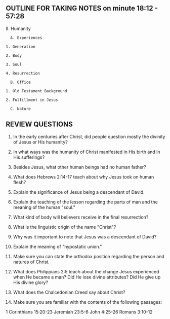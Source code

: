 ## OUTLINE FOR TAKING NOTES on minute 18:12 - 57:28

II. Humanity

      A. Experiences

  	1. Generation

  	2. Body

  	3. Soul 

  	4. Resurrection 

      B. Office 

  	1. Old Testament Background 

  	2. Fulfillment in Jesus 

      C. Nature 



## REVIEW QUESTIONS

1. In the early centuries after Christ, did people question mostly the divinity of Jesus or His humanity?

2. In what ways was the humanity of Christ manifested in His birth and in His sufferings?

3. Besides Jesus, what other human beings had no human father?

4. What does Hebrews 2:14-17 teach about why Jesus took on human flesh?

5. Explain the significance of Jesus being a descendant of David.

6. Explain the teaching of the lesson regarding the parts of man and the meaning of the human "soul."

7. What kind of body will believers receive in the final resurrection?

8. What is the linguistic origin of the name "Christ"? 

9. Why was it important to note that Jesus was a descendant of David?

10. Explain the meaning of "hypostatic union."

11. Make sure you can state the orthodox position regarding the person and natures of Christ. 

12. What does Philippians 2:5 teach about the change Jesus experienced when He became a man? Did He lose divine attributes? Did He give up His divine glory?
 
13. What does the Chalcedonian Creed say about Christ? 

14. Make sure you are familiar with the contents of the following passages:

  1 Corinthians 15:20-23 
  Jeremiah 23:5-6
  John 4:25-26
  Romans 3:10-12


